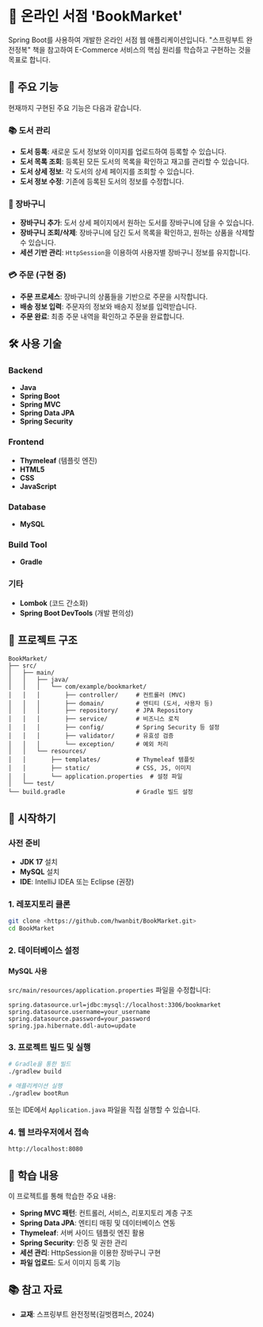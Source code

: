 # 📖 온라인 서점 'BookMarket'

Spring Boot를 사용하여 개발한 온라인 서점 웹 애플리케이션입니다. "스프링부트 완전정복" 책을 참고하여 E-Commerce 서비스의 핵심 원리를 학습하고 구현하는 것을 목표로 합니다.

## 🌟 주요 기능

현재까지 구현된 주요 기능은 다음과 같습니다.

### 📚 도서 관리
- **도서 등록**: 새로운 도서 정보와 이미지를 업로드하여 등록할 수 있습니다.
- **도서 목록 조회**: 등록된 모든 도서의 목록을 확인하고 재고를 관리할 수 있습니다.
- **도서 상세 정보**: 각 도서의 상세 페이지를 조회할 수 있습니다.
- **도서 정보 수정**: 기존에 등록된 도서의 정보를 수정합니다.

### 🛒 장바구니
- **장바구니 추가**: 도서 상세 페이지에서 원하는 도서를 장바구니에 담을 수 있습니다.
- **장바구니 조회/삭제**: 장바구니에 담긴 도서 목록을 확인하고, 원하는 상품을 삭제할 수 있습니다.
- **세션 기반 관리**: `HttpSession`을 이용하여 사용자별 장바구니 정보를 유지합니다.

### 💳 주문 (구현 중)
- **주문 프로세스**: 장바구니의 상품들을 기반으로 주문을 시작합니다.
- **배송 정보 입력**: 주문자의 정보와 배송지 정보를 입력받습니다.
- **주문 완료**: 최종 주문 내역을 확인하고 주문을 완료합니다.

## 🛠️ 사용 기술

### Backend
- **Java**
- **Spring Boot**
- **Spring MVC**
- **Spring Data JPA**
- **Spring Security**

### Frontend
- **Thymeleaf** (템플릿 엔진)
- **HTML5**
- **CSS**
- **JavaScript**

### Database
- **MySQL**

### Build Tool
- **Gradle**

### 기타
- **Lombok** (코드 간소화)
- **Spring Boot DevTools** (개발 편의성)

## 📂 프로젝트 구조

```
BookMarket/
├── src/
│   ├── main/
│   │   ├── java/
│   │   │   └── com/example/bookmarket/
│   │   │       ├── controller/     # 컨트롤러 (MVC)
│   │   │       ├── domain/         # 엔티티 (도서, 사용자 등)
│   │   │       ├── repository/     # JPA Repository
│   │   │       ├── service/        # 비즈니스 로직
│   │   │       ├── config/         # Spring Security 등 설정
│   │   │       ├── validator/      # 유효성 검증
│   │   │       └── exception/      # 예외 처리
│   │   └── resources/
│   │       ├── templates/          # Thymeleaf 템플릿
│   │       ├── static/             # CSS, JS, 이미지
│   │       └── application.properties  # 설정 파일
│   └── test/
└── build.gradle                    # Gradle 빌드 설정
```

## 🚀 시작하기

### 사전 준비

- **JDK 17** 설치
- **MySQL** 설치
- **IDE**: IntelliJ IDEA 또는 Eclipse (권장)

### 1. 레포지토리 클론

```bash
git clone <https://github.com/hwanbit/BookMarket.git>
cd BookMarket
```

### 2. 데이터베이스 설정

#### MySQL 사용

`src/main/resources/application.properties` 파일을 수정합니다:

```properties
spring.datasource.url=jdbc:mysql://localhost:3306/bookmarket
spring.datasource.username=your_username
spring.datasource.password=your_password
spring.jpa.hibernate.ddl-auto=update
```

### 3. 프로젝트 빌드 및 실행

```bash
# Gradle을 통한 빌드
./gradlew build

# 애플리케이션 실행
./gradlew bootRun
```

또는 IDE에서 `Application.java` 파일을 직접 실행할 수 있습니다.

### 4. 웹 브라우저에서 접속

```
http://localhost:8080
```

## 📝 학습 내용

이 프로젝트를 통해 학습한 주요 내용:

- **Spring MVC 패턴**: 컨트롤러, 서비스, 리포지토리 계층 구조
- **Spring Data JPA**: 엔티티 매핑 및 데이터베이스 연동
- **Thymeleaf**: 서버 사이드 템플릿 엔진 활용
- **Spring Security**: 인증 및 권한 관리
- **세션 관리**: HttpSession을 이용한 장바구니 구현
- **파일 업로드**: 도서 이미지 등록 기능

## 📚 참고 자료

- **교재**: 스프링부트 완전정복(길벗캠퍼스, 2024)
